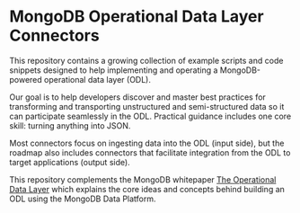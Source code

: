 # MongoDB Operational Data Layer Connectors

This repository contains a growing collection of example scripts and code snippets designed to help implementing and operating a MongoDB-powered operational data layer (ODL).

Our goal is to help developers discover and master best practices for transforming and transporting unstructured and semi-structured data so it can participate seamlessly in the ODL. Practical guidance includes one core skill: turning anything into JSON.

Most connectors focus on ingesting data into the ODL (input side), but the roadmap also includes connectors that facilitate integration from the ODL to target applications (output side).

This repository complements the MongoDB whitepaper [The Operational Data Layer](https://www.mongodb.com/resources/solutions/use-cases/implementing-an-operational-data-layer) which explains the core ideas and concepts behind building an ODL using the MongoDB Data Platform.
